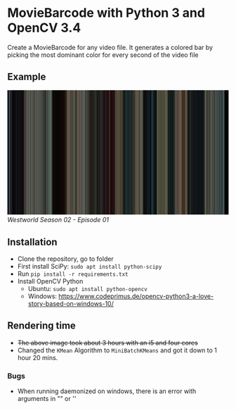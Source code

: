 # MovieBarcode with Python 3 and OpenCV 3.4
Create a MovieBarcode for any video file. It generates a colored bar by picking the most dominant color for every second of the video file

## Example
![Westworld S02E01](https://raw.githubusercontent.com/primus852/python-movie-barcode/master/pmb/result/westworld_s02e01.jpg)
*Westworld Season 02 - Episode 01*

## Installation
- Clone the repository, go to folder
- First install SciPy: `sudo apt install python-scipy`
- Run `pip install -r requirements.txt`
- Install OpenCV Python
  - Ubuntu: `sudo apt install python-opencv`
  - Windows: https://www.codeprimus.de/opencv-python3-a-love-story-based-on-windows-10/

## Rendering time
- ~~The above image took about 3 hours with an i5 and four cores~~
- Changed the `KMean` Algorithm to `MiniBatchKMeans` and got it down to 1 hour 20 mins. 

### Bugs
- When running daemonized on windows, there is an error with arguments in "" or ''
